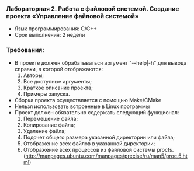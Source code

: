 ### Лабораторная 2. Работа с файловой системой. Создание проекта «Управление файловой системой»

* Язык программирования: С/С++
* Срок выполнения: 2 недели

### Требования:
* В проекте должен обрабатываться аргумент "--help|-h" для вывода справки, в которой отображаются:
    1. Авторы;
    2. Все доступные аргументы;
    3. Краткое описание проекта;
    4. Примеры запуска.
* Сборка проекта осуществляется с помощью Make/CMake
* Нельзя использовать встроенные в Linux программы
* Проект должен обязательно содержать следующий функционал:
    1. Перемещение файла;
    2. Копирование файла;
    3. Удаление файла;
    4. Подсчет общего размера указанной директории или файла;
    5. Отображение всех файлов в указанной директории;
    6. Отображение всех процессов из файловой системы procfs. (http://manpages.ubuntu.com/manpages/precise/ru/man5/proc.5.html)

